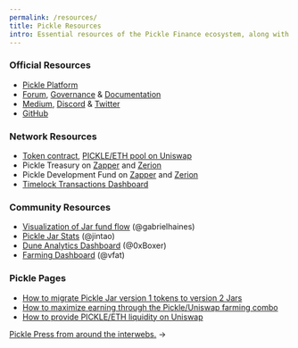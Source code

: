 ```yaml
---
permalink: /resources/
title: Pickle Resources
intro: Essential resources of the Pickle Finance ecosystem, along with some key extended help articles.
---
```


### Official Resources

- [Pickle Platform](https://pickle.finance)
- [Forum](https://forum.pickle.finance), [Governance](https://snapshot.page/#/pickle) & [Documentation](https://docs.pickle.finance)
- [Medium](https://medium.com/@picklefinance/pickle-finance-launch-beea2eb8eacb), [Discord](http://discord.gg/gR85hmC) & [Twitter](https://twitter.com/picklefinance)
- [GitHub](http://github.com/pickle-finance/protocol)

### Network Resources

- [Token contract](https://etherscan.io/address/0x429881672b9ae42b8eba0e26cd9c73711b891ca5), [PICKLE/ETH pool on Uniswap](https://uniswap.info/pair/0xdc98556Ce24f007A5eF6dC1CE96322d65832A819)
- Pickle Treasury on [Zapper](https://zapper.fi/dashboard?address=0x066419eaef5de53cc5da0d8702b990c5bc7d1ab3) and [Zerion](https://app.zerion.io/0x066419eaef5de53cc5da0d8702b990c5bc7d1ab3/overview)
- Pickle Development Fund on [Zapper](https://zapper.fi/dashboard?address=0x2fee17F575fa65C06F10eA2e63DBBc50730F145D) and [Zerion](https://app.zerion.io/0x2fee17F575fa65C06F10eA2e63DBBc50730F145D/overview)
- [Timelock Transactions Dashboard](https://timelock.pickle.finance)

### Community Resources

- [Visualization of Jar fund flow](/jar-flows/) (@gabrielhaines)
- [Pickle Jar Stats](https://pickle-jar.info) (@jintao)
- [Dune Analytics Dashboard](https://duneanalytics.com/0xBoxer/pickle-finance-pjar-dashboard) (@0xBoxer)
- [Farming Dashboard](https://vfat.tools/pickle/) (@vfat)

### Pickle Pages

- [How to migrate Pickle Jar version 1 tokens to version 2 Jars](/jar2-migration/)
- [How to maximize earning through the Pickle/Uniswap farming combo](/uniswap-pickle/)
- [How to provide PICKLE/ETH liquidity on Uniswap](/uniswap-liquidity/)

[Pickle Press from around the interwebs.](/press/) →